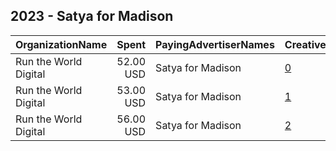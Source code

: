 ## 2023 - Satya for Madison 
|OrganizationName|Spent|PayingAdvertiserNames|CreativeUrls|Impressions|Genders|AgeBrackets|CountryCodes|BillingAddresses|CandidateBallotInformation|
|:---|---:|:---|:---|---:|:---|:---|:---|:---|:---|
|Run the World Digital|52.00 USD|Satya for Madison|[0](https://www.snap.com/political-ads/asset/97052a6d11f152dff2219d43839b1f7f45e351e91ce5ffc525be6d414f40c385?mediaType=mp4)|3,612||18+|united states|"1324 Spaight St,Madison,53703,US"|Satya Rhodes Conway|
|Run the World Digital|53.00 USD|Satya for Madison|[1](https://www.snap.com/political-ads/asset/5e73a8319137035e4374dcf4f9737b27cbddfc2c0dbdf096e79d00db915945dc?mediaType=mp4)|3,616||18+|united states|"1324 Spaight St,Madison,53703,US"|Satya Rhodes Conway|
|Run the World Digital|56.00 USD|Satya for Madison|[2](https://www.snap.com/political-ads/asset/813e1fcbdeb3730b5b55849968a84e6628569dc27bfba88a780a87fd28a7fd99?mediaType=mp4)|3,893||18+|united states|"1324 Spaight St,Madison,53703,US"|Satya Rhodes Conway|
